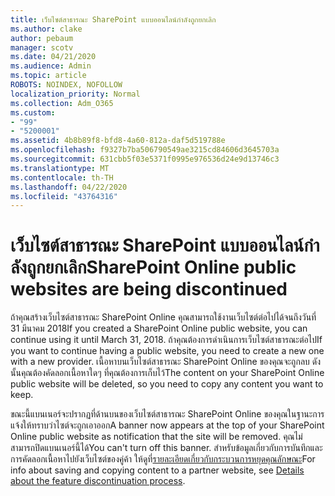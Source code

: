```yaml
---
title: เว็บไซต์สาธารณะ SharePoint แบบออนไลน์กําลังถูกยกเลิก
ms.author: clake
author: pebaum
manager: scotv
ms.date: 04/21/2020
ms.audience: Admin
ms.topic: article
ROBOTS: NOINDEX, NOFOLLOW
localization_priority: Normal
ms.collection: Adm_O365
ms.custom:
- "99"
- "5200001"
ms.assetid: 4b8b89f8-bfd8-4a60-812a-daf5d519788e
ms.openlocfilehash: f9327b7ba506790549ae3215cd84606d3645703a
ms.sourcegitcommit: 631cbb5f03e5371f0995e976536d24e9d13746c3
ms.translationtype: MT
ms.contentlocale: th-TH
ms.lasthandoff: 04/22/2020
ms.locfileid: "43764316"
---
```

# <a name="sharepoint-online-public-websites-are-being-discontinued"></a><span data-ttu-id="cda6d-102">เว็บไซต์สาธารณะ SharePoint แบบออนไลน์กําลังถูกยกเลิก</span><span class="sxs-lookup"><span data-stu-id="cda6d-102">SharePoint Online public websites are being discontinued</span></span>

<span data-ttu-id="cda6d-103">ถ้าคุณสร้างเว็บไซต์สาธารณะ SharePoint Online คุณสามารถใช้งานเว็บไซต์ต่อไปได้จนถึงวันที่ 31 มีนาคม 2018</span><span class="sxs-lookup"><span data-stu-id="cda6d-103">If you created a SharePoint Online public website, you can continue using it until March 31, 2018.</span></span> <span data-ttu-id="cda6d-104">ถ้าคุณต้องการดําเนินการเว็บไซต์สาธารณะต่อไป</span><span class="sxs-lookup"><span data-stu-id="cda6d-104">If you want to continue having a public website, you need to create a new one with a new provider.</span></span> <span data-ttu-id="cda6d-105">เนื้อหาบนเว็บไซต์สาธารณะ SharePoint Online ของคุณจะถูกลบ ดังนั้นคุณต้องคัดลอกเนื้อหาใดๆ ที่คุณต้องการเก็บไว้</span><span class="sxs-lookup"><span data-stu-id="cda6d-105">The content on your SharePoint Online public website will be deleted, so you need to copy any content you want to keep.</span></span>
  
<span data-ttu-id="cda6d-106">ขณะนี้แบนเนอร์จะปรากฏที่ด้านบนของเว็บไซต์สาธารณะ SharePoint Online ของคุณในฐานะการแจ้งให้ทราบว่าไซต์จะถูกเอาออก</span><span class="sxs-lookup"><span data-stu-id="cda6d-106">A banner now appears at the top of your SharePoint Online public website as notification that the site will be removed.</span></span> <span data-ttu-id="cda6d-107">คุณไม่สามารถปิดแบนเนอร์นี้ได้</span><span class="sxs-lookup"><span data-stu-id="cda6d-107">You can't turn off this banner.</span></span> <span data-ttu-id="cda6d-108">สําหรับข้อมูลเกี่ยวกับการบันทึกและการคัดลอกเนื้อหาไปยังเว็บไซต์ของคู่ค้า ให้ดูที่[รายละเอียดเกี่ยวกับกระบวนการหยุดคุณลักษณะ](https://go.microsoft.com/fwlink/?linkid=866980)</span><span class="sxs-lookup"><span data-stu-id="cda6d-108">For info about saving and copying content to a partner website, see [Details about the feature discontinuation process](https://go.microsoft.com/fwlink/?linkid=866980).</span></span>
  